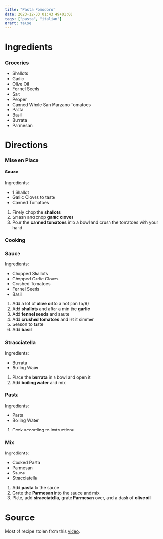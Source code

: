 ```yaml
---
title: "Pasta Pomodoro"
date: 2023-12-03 01:43:49+01:00
tags: ["pasta", "italian"]
draft: false
---
```


# Ingredients

### Groceries

- Shallots
- Garlic
- Olive Oil
- Fennel Seeds
- Salt
- Pepper
- Canned Whole San Marzano Tomatoes
- Pasta
- Basil
- Burrata
- Parmesan

# Directions

### Mise en Place


#### Sauce

Ingredients:

- 1 Shallot
- Garlic Cloves to taste
- Canned Tomatoes

1. Finely chop the **shallots**
2. Smash and chop **garlic cloves**
3. Pour the **canned tomatoes** into a bowl and crush the tomatoes with your hand

### Cooking

### Sauce

Ingredients:

- Chopped Shallots
- Chopped Garlic Cloves
- Crushed Tomatoes
- Fennel Seeds
- Basil

1. Add a lot of **olive oil** to a hot pan (5/9)
2. Add **shallots** and after a min the **garlic**
3. Add **fennel seeds** and saute
4. Add **crushed tomatoes** and let it simmer
5. Season to taste
6. Add **basil**

### Stracciatella

Ingredients:
- Burrata
- Boiling Water

1. Place the **burrata** in a bowl and open it
2. Add **boiling water** and mix

### Pasta

Ingredients:
- Pasta
- Boiling Water

1. Cook according to instructions

### Mix

Ingredients:
- Cooked Pasta
- Parmesan
- Sauce
- Stracciatella

1. Add **pasta** to the sauce
2. Grate the **Parmesan** into the sauce and mix
3. Plate, add **stracciatella**, grate **Parmesan** over, and a dash of **olive oil**


# Source

Most of recipe stolen from this [video](https://www.youtube.com/watch?v=dp19RF_mvcw).
